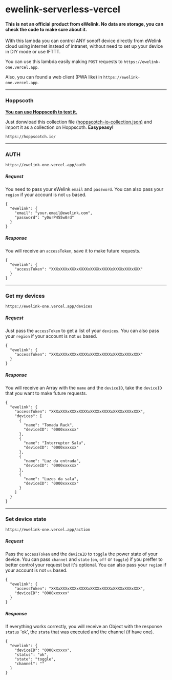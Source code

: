 # ewelink-serverless-vercel

#### **This is not an official product from eWelink. No data are storage, you can check the code to make sure about it.**

With this lambda you can control ANY sonoff device directly from eWelink cloud using internet instead of intranet, without need to set up your device in DIY mode or use IFTTT.

You can use this lambda easily making `POST` requests to `https://ewelink-one.vercel.app`.

Also, you can found a web client (PWA like) in  `https://ewelink-one.vercel.app`.

---
### Hoppscoth
**[You can use Hoppscoth to test it.](https://hoppscotch.io/?method=POST&url=https://ewelink-one.vercel.app&path=/auth&contentType=application/json&rawParams=%7B%0A%20%20%22ewelink%22:%20%7B%0A%20%20%20%20%22email%22:%20%22your.email@ewelink.com%22,%0A%20%20%20%20%22password%22:%20%22y0urP455w0rd%22%0A%20%20%7D%0A%7D)**

Just donwload this collection file [(hoppscotch-io-collection.json)](https://raw.githubusercontent.com/cyberlabsai/ewelink-serverless-vercel/master/hoppscotch-io-collection.json) and import it as a collection on Hoppscoth. **Easypeasy!**
```
https://hoppscotch.io/
```

---
### AUTH
```
https://ewelink-one.vercel.app/auth
```
##### Request
You need to pass your eWelink `email` and `password`. You can also pass your `region` if your account is not `us` based.
```
{
  "ewelink": {
    "email": "your.email@ewelink.com",
    "password": "y0urP455w0rd"
  }
}
```

##### Response
You will receive an `accessToken`, save it to make future requests.
```
{
  "ewelink": {
    "accessToken": "XXXxXXXxXXXxXXXXxXXXXxXXXXxXXXXxXXXxXXX"
  }
}
```

---
### Get my devices
```
https://ewelink-one.vercel.app/devices
```
##### Request
Just pass the `accessToken` to get a list of your `devices`. You can also pass your `region` if your account is not `us` based.
```
{
  "ewelink": {
    "accessToken": "XXXxXXXxXXXxXXXXxXXXXxXXXXxXXXXxXXXxXXX"
  }
}
```

##### Response
You will receive an Array with the `name` and the `deviceID`, take the `deviceID` that you want to make future requests.
```
{
  "ewelink": {
    "accessToken": "XXXxXXXxXXXxXXXXxXXXXxXXXXxXXXXxXXXxXXX",
    "devices": [
      {
        "name": "Tomada Rack",
        "deviceID": "0000xxxxxx"
      },
      {
        "name": "Interruptor Sala",
        "deviceID": "0000xxxxxx"
      },
      {
        "name": "Luz da entrada",
        "deviceID": "0000xxxxxx"
      },
      {
        "name": "Luzes da sala",
        "deviceID": "0000xxxxxx"
      }
    ]
  }
}
```

---
### Set device state
```
https://ewelink-one.vercel.app/action
```
##### Request
Pass the `accessToken` and the `deviceID` to `toggle` the power state of your device. You can pass `channel` and `state` (`on`, `off` or `toggle`) if you preffer to better control your request but it's optional. You can also pass your `region` if your account is not `us` based.
```
{
  "ewelink": {
    "accessToken": "XXXxXXXxXXXxXXXXxXXXXxXXXXxXXXXxXXXxXXX",
    "deviceID": "0000xxxxxx"
  }
}
```

##### Response
If everything works correctly, you will receive an Object with the response `status` 'ok', the `state` that was executed and the channel (if have one).
```
{
  "ewelink": {
    "deviceID": "0000xxxxxx",
    "status": "ok",
    "state": "toggle",
    "channel": ""
  }
}
```
